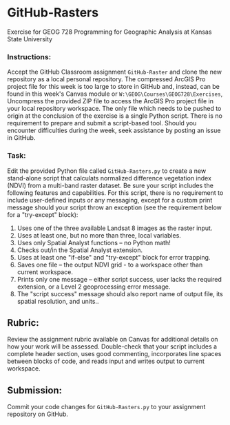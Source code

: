 # GitHub-Rasters
Exercise for GEOG 728 Programming for Geographic Analysis at Kansas State University

### Instructions:

Accept the GitHub Classroom assignment <code>GitHub-Raster</code> and clone the new repository as a local personal repository.  The compressed ArcGIS Pro project file for this week is too large to store in GitHub and, instead, can be found in this week's Canvas module or <code>W:\GEOG\Courses\GEOG728\Exercises</code>,  Uncompress the provided ZIP file to access the ArcGIS Pro project file in your local repository workspace.  The only file which needs to be pushed to origin at the conclusion of the exercise is a single Python script.  There is no requirement to prepare and submit a script-based tool.  Should you encounter difficulties during the week, seek assistance by posting an issue in GitHub.

### Task:

Edit the provided Python file called <code>GitHub-Rasters.py</code> to create a new stand-alone script that calculats normalized difference vegetation index (NDVI) from a multi-band raster dataset.  Be sure your script includes the following features and capabilities.  For this script, there is no requirement to include user-defined inputs or any messaging, except for a custom print message should your script throw an exception (see the requirement below for a "try-except" block):

1. Uses one of the three available Landsat 8 images as the raster input.
2. Uses at least one, but no more than three, local variables.
3. Uses only Spatial Analyst functions – no Python math!
4. Checks out/in the Spatial Analyst extension.
5. Uses at least one "if-else" and "try-except" block for error trapping.
6. Saves one file – the output NDVI grid - to a workspace other than current workspace.
7. Prints only one message – either script success, user lacks the required extension, or a Level 2 geoprocessing error message.
8. The "script success" message should also report name of output file, its spatial resolution, and units..

## Rubric:

Review the assignment rubric available on Canvas for additional details on how your work will be assessed. Double-check that your script includes a complete header section, uses good commenting, incorporates line spaces between blocks of code, and reads input and writes output to current workspace.

## Submission:

Commit your code changes for <code>GitHub-Rasters.py</code> to your assignment repository on GitHub.
